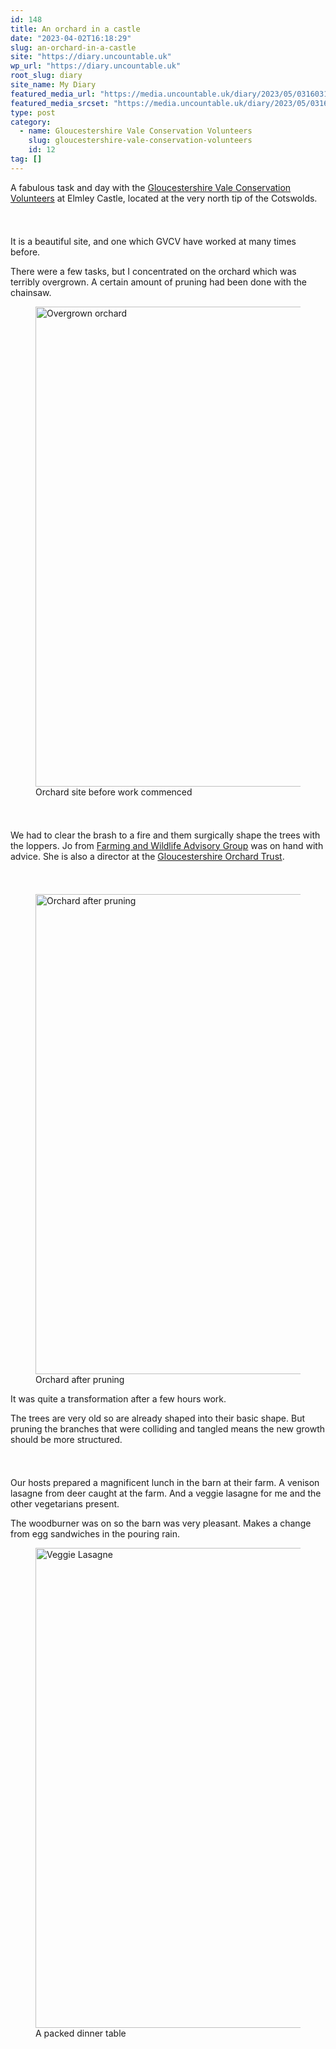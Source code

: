 ```yaml
---
id: 148
title: An orchard in a castle
date: "2023-04-02T16:18:29"
slug: an-orchard-in-a-castle
site: "https://diary.uncountable.uk"
wp_url: "https://diary.uncountable.uk"
root_slug: diary
site_name: My Diary
featured_media_url: "https://media.uncountable.uk/diary/2023/05/03160316/IMG20230402132612.webp"
featured_media_srcset: "https://media.uncountable.uk/diary/2023/05/03160316/IMG20230402132612-300x144.webp 300w, https://media.uncountable.uk/diary/2023/05/03160316/IMG20230402132612-1024x491.webp 1024w, https://media.uncountable.uk/diary/2023/05/03160316/IMG20230402132612-150x150.webp 150w, https://media.uncountable.uk/diary/2023/05/03160316/IMG20230402132612-1920x921.webp 1920w, https://media.uncountable.uk/diary/2023/05/03160316/IMG20230402132612.webp 2000w"
type: post
category:
  - name: Gloucestershire Vale Conservation Volunteers
    slug: gloucestershire-vale-conservation-volunteers
    id: 12
tag: []
---
```



<p>A fabulous task and day with the <a href="http://www.gvcv.org.uk/">Gloucestershire Vale Conservation Volunteers</a> at Elmley Castle, located at the very north tip of the Cotswolds.</p>


<style>.kb-row-layout-id_924d06-00 > .kt-row-column-wrap{align-content:start;}:where(.kb-row-layout-id_924d06-00 > .kt-row-column-wrap) > .wp-block-kadence-column{justify-content:start;}.kb-row-layout-id_924d06-00 > .kt-row-column-wrap{column-gap:var(--global-kb-gap-md, 2rem);row-gap:var(--global-kb-gap-md, 2rem);padding-top:var(--global-kb-spacing-sm, 1.5rem);padding-bottom:var(--global-kb-spacing-sm, 1.5rem);grid-template-columns:repeat(2, minmax(0, 1fr));}.kb-row-layout-id_924d06-00 > .kt-row-layout-overlay{opacity:0.30;}@media all and (max-width: 1024px){.kb-row-layout-id_924d06-00 > .kt-row-column-wrap{grid-template-columns:repeat(2, minmax(0, 1fr));}}@media all and (max-width: 767px){.kb-row-layout-id_924d06-00 > .kt-row-column-wrap{grid-template-columns:minmax(0, 1fr);}.kb-row-layout-id_924d06-00 > .kt-row-column-wrap > .wp-block-kadence-column:nth-of-type(1){order:2;}.kb-row-layout-id_924d06-00 > .kt-row-column-wrap > .wp-block-kadence-column:nth-of-type(2){order:1;}.kb-row-layout-id_924d06-00 > .kt-row-column-wrap > .wp-block-kadence-column:nth-of-type(3){order:12;}.kb-row-layout-id_924d06-00 > .kt-row-column-wrap > .wp-block-kadence-column:nth-of-type(4){order:11;}.kb-row-layout-id_924d06-00 > .kt-row-column-wrap > .wp-block-kadence-column:nth-of-type(5){order:22;}.kb-row-layout-id_924d06-00 > .kt-row-column-wrap > .wp-block-kadence-column:nth-of-type(6){order:21;}.kb-row-layout-id_924d06-00 > .kt-row-column-wrap > .wp-block-kadence-column:nth-of-type(7){order:32;}.kb-row-layout-id_924d06-00 > .kt-row-column-wrap > .wp-block-kadence-column:nth-of-type(8){order:31;}}</style><div class="kb-row-layout-wrap kb-row-layout-id_924d06-00 alignnone wp-block-kadence-rowlayout"><div class="kt-row-column-wrap kt-has-2-columns kt-row-layout-equal kt-tab-layout-inherit kt-mobile-layout-row kt-row-valign-top">
<style>.kadence-column_dd9a1f-67 > .kt-inside-inner-col,.kadence-column_dd9a1f-67 > .kt-inside-inner-col:before{border-top-left-radius:0px;border-top-right-radius:0px;border-bottom-right-radius:0px;border-bottom-left-radius:0px;}.kadence-column_dd9a1f-67 > .kt-inside-inner-col{column-gap:var(--global-kb-gap-sm, 1rem);}.kadence-column_dd9a1f-67 > .kt-inside-inner-col{flex-direction:column;}.kadence-column_dd9a1f-67 > .kt-inside-inner-col > .aligncenter{width:100%;}.kadence-column_dd9a1f-67 > .kt-inside-inner-col:before{opacity:0.3;}.kadence-column_dd9a1f-67{position:relative;}@media all and (max-width: 1024px){.kadence-column_dd9a1f-67 > .kt-inside-inner-col{flex-direction:column;justify-content:center;}}@media all and (max-width: 767px){.kadence-column_dd9a1f-67 > .kt-inside-inner-col{flex-direction:column;justify-content:center;}}</style>
<div class="wp-block-kadence-column kadence-column_dd9a1f-67"><div class="kt-inside-inner-col">
<p>It is a beautiful site, and one which GVCV have worked at many times before.</p>



<p>There were a few tasks, but I concentrated on the orchard which was terribly overgrown.  A certain amount of pruning had been done with the chainsaw.</p>
</div></div>


<style>.kadence-column_4ae354-fb > .kt-inside-inner-col,.kadence-column_4ae354-fb > .kt-inside-inner-col:before{border-top-left-radius:0px;border-top-right-radius:0px;border-bottom-right-radius:0px;border-bottom-left-radius:0px;}.kadence-column_4ae354-fb > .kt-inside-inner-col{column-gap:var(--global-kb-gap-sm, 1rem);}.kadence-column_4ae354-fb > .kt-inside-inner-col{flex-direction:column;}.kadence-column_4ae354-fb > .kt-inside-inner-col > .aligncenter{width:100%;}.kadence-column_4ae354-fb > .kt-inside-inner-col:before{opacity:0.3;}.kadence-column_4ae354-fb{position:relative;}@media all and (max-width: 1024px){.kadence-column_4ae354-fb > .kt-inside-inner-col{flex-direction:column;justify-content:center;}}@media all and (max-width: 767px){.kadence-column_4ae354-fb > .kt-inside-inner-col{flex-direction:column;justify-content:center;}}</style>
<div class="wp-block-kadence-column kadence-column_4ae354-fb"><div class="kt-inside-inner-col"><style>.kb-image_1a905e-db .kb-image-has-overlay:after{opacity:0.3;}</style>
<figure class="wp-block-kadence-image kb-image_1a905e-db size-large"><img loading="lazy" decoding="async" width="1024" height="768" src="https://media.uncountable.uk/diary/2023/05/03160640/IMG20230402102209-1024x768.webp" alt="Overgrown orchard" class="kb-img wp-image-150" srcset="https://media.uncountable.uk/diary/2023/05/03160640/IMG20230402102209-1024x768.webp 1024w, https://media.uncountable.uk/diary/2023/05/03160640/IMG20230402102209-300x225.webp 300w, https://media.uncountable.uk/diary/2023/05/03160640/IMG20230402102209-1920x1440.webp 1920w, https://media.uncountable.uk/diary/2023/05/03160640/IMG20230402102209.webp 2000w" sizes="auto, (max-width: 1024px) 100vw, 1024px" /><figcaption>Orchard site before work commenced</figcaption></figure>
</div></div>

</div></div>


<p>We had to clear the brash to a fire and them surgically shape the trees with the loppers.  Jo from <a href="https://www.fwagsw.org.uk/">Farming and Wildlife Advisory Group</a> was on hand with advice.  She is also a director at the <a href="https://glosorchards.org/home/">Gloucestershire Orchard Trust</a>.</p>


<style>.kb-row-layout-id_40643d-81 > .kt-row-column-wrap{align-content:start;}:where(.kb-row-layout-id_40643d-81 > .kt-row-column-wrap) > .wp-block-kadence-column{justify-content:start;}.kb-row-layout-id_40643d-81 > .kt-row-column-wrap{column-gap:var(--global-kb-gap-md, 2rem);row-gap:var(--global-kb-gap-md, 2rem);padding-top:var(--global-kb-spacing-sm, 1.5rem);padding-bottom:var(--global-kb-spacing-sm, 1.5rem);grid-template-columns:repeat(2, minmax(0, 1fr));}.kb-row-layout-id_40643d-81 > .kt-row-layout-overlay{opacity:0.30;}@media all and (max-width: 1024px){.kb-row-layout-id_40643d-81 > .kt-row-column-wrap{grid-template-columns:repeat(2, minmax(0, 1fr));}}@media all and (max-width: 767px){.kb-row-layout-id_40643d-81 > .kt-row-column-wrap{grid-template-columns:minmax(0, 1fr);}}</style><div class="kb-row-layout-wrap kb-row-layout-id_40643d-81 alignnone wp-block-kadence-rowlayout"><div class="kt-row-column-wrap kt-has-2-columns kt-row-layout-equal kt-tab-layout-inherit kt-mobile-layout-row kt-row-valign-top">
<style>.kadence-column_28dba2-36 > .kt-inside-inner-col,.kadence-column_28dba2-36 > .kt-inside-inner-col:before{border-top-left-radius:0px;border-top-right-radius:0px;border-bottom-right-radius:0px;border-bottom-left-radius:0px;}.kadence-column_28dba2-36 > .kt-inside-inner-col{column-gap:var(--global-kb-gap-sm, 1rem);}.kadence-column_28dba2-36 > .kt-inside-inner-col{flex-direction:column;}.kadence-column_28dba2-36 > .kt-inside-inner-col > .aligncenter{width:100%;}.kadence-column_28dba2-36 > .kt-inside-inner-col:before{opacity:0.3;}.kadence-column_28dba2-36{position:relative;}@media all and (max-width: 1024px){.kadence-column_28dba2-36 > .kt-inside-inner-col{flex-direction:column;justify-content:center;}}@media all and (max-width: 767px){.kadence-column_28dba2-36 > .kt-inside-inner-col{flex-direction:column;justify-content:center;}}</style>
<div class="wp-block-kadence-column kadence-column_28dba2-36"><div class="kt-inside-inner-col"><style>.kb-image_e1490f-87 .kb-image-has-overlay:after{opacity:0.3;}</style>
<figure class="wp-block-kadence-image kb-image_e1490f-87 size-large"><img loading="lazy" decoding="async" width="1024" height="768" src="https://media.uncountable.uk/diary/2023/05/03161248/IMG20230402152842-1024x768.webp" alt="Orchard after pruning" class="kb-img wp-image-151" srcset="https://media.uncountable.uk/diary/2023/05/03161248/IMG20230402152842-1024x768.webp 1024w, https://media.uncountable.uk/diary/2023/05/03161248/IMG20230402152842-300x225.webp 300w, https://media.uncountable.uk/diary/2023/05/03161248/IMG20230402152842-1920x1440.webp 1920w, https://media.uncountable.uk/diary/2023/05/03161248/IMG20230402152842.webp 2000w" sizes="auto, (max-width: 1024px) 100vw, 1024px" /><figcaption>Orchard after pruning</figcaption></figure>
</div></div>


<style>.kadence-column_b35b7f-4f > .kt-inside-inner-col,.kadence-column_b35b7f-4f > .kt-inside-inner-col:before{border-top-left-radius:0px;border-top-right-radius:0px;border-bottom-right-radius:0px;border-bottom-left-radius:0px;}.kadence-column_b35b7f-4f > .kt-inside-inner-col{column-gap:var(--global-kb-gap-sm, 1rem);}.kadence-column_b35b7f-4f > .kt-inside-inner-col{flex-direction:column;}.kadence-column_b35b7f-4f > .kt-inside-inner-col > .aligncenter{width:100%;}.kadence-column_b35b7f-4f > .kt-inside-inner-col:before{opacity:0.3;}.kadence-column_b35b7f-4f{position:relative;}@media all and (max-width: 1024px){.kadence-column_b35b7f-4f > .kt-inside-inner-col{flex-direction:column;justify-content:center;}}@media all and (max-width: 767px){.kadence-column_b35b7f-4f > .kt-inside-inner-col{flex-direction:column;justify-content:center;}}</style>
<div class="wp-block-kadence-column kadence-column_b35b7f-4f"><div class="kt-inside-inner-col">
<p>It was quite a transformation after a few hours work.</p>



<p>The trees are very old so are already shaped into their basic shape.  But pruning the branches that were colliding and tangled means the new growth should be more structured.</p>
</div></div>

</div></div>


<p>Our hosts prepared a magnificent lunch in the barn at their farm.  A venison lasagne from deer caught at the farm.  And a veggie lasagne for me and the other vegetarians present.  </p>



<p>The woodburner was on so the barn was very pleasant.  Makes a change from egg sandwiches in the pouring rain.</p>


<style>.kb-image_002c60-ad .kb-image-has-overlay:after{opacity:0.3;}</style>
<figure class="wp-block-kadence-image kb-image_002c60-ad size-large"><img loading="lazy" decoding="async" width="1024" height="768" src="https://media.uncountable.uk/diary/2023/05/03161736/IMG20230402134337-1024x768.webp" alt="Veggie Lasagne" class="kb-img wp-image-152" srcset="https://media.uncountable.uk/diary/2023/05/03161736/IMG20230402134337-1024x768.webp 1024w, https://media.uncountable.uk/diary/2023/05/03161736/IMG20230402134337-300x225.webp 300w, https://media.uncountable.uk/diary/2023/05/03161736/IMG20230402134337-1920x1440.webp 1920w, https://media.uncountable.uk/diary/2023/05/03161736/IMG20230402134337.webp 2000w" sizes="auto, (max-width: 1024px) 100vw, 1024px" /><figcaption>A packed dinner table</figcaption></figure>
